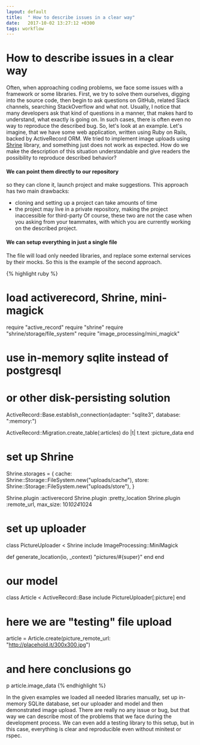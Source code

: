 ```yaml
---
layout: default
title:  " How to describe issues in a clear way"
date:   2017-10-02 13:27:12 +0300
tags: workflow
---
```


# How to describe issues in a clear way

Often, when approaching coding problems, we face some issues with a framework or some libraries. First, we try to solve
them ourselves, digging into the source code, then begin to ask questions on GitHub, related Slack channels, searching
StackOverflow and what not. Usually, I notice that many developers ask that kind of questions in a manner, that makes
hard to understand, what exactly is going on. In such cases, there is often even no way to reproduce the described bug.
So, let's look at an example. Let's imagine, that we have some web application, written using Ruby on Rails, backed by
ActiveRecord ORM. We tried to implement image uploads using [Shrine][shrine] library, and something just does not work
as expected. How do we make the description of this situation understandable and give readers the possibility to reproduce
described behavior?

#### We can point them directly to our repository

so they can clone it, launch project and make suggestions. This approach has two main drawbacks:
* cloning and setting up a project can take amounts of time
* the project may live in a private repository, making the project inaccessible for third-party
Of course, these two are not the case when you asking from your teammates, with which you are currently working on the
described project.

#### We can setup everything in just a single file

The file will load only needed libraries, and replace some external services by their mocks.
So this is the example of the second approach.

{% highlight ruby %}
# load activerecord, Shrine, mini-magick
require "active_record"
require "shrine"
require "shrine/storage/file_system"
require "image_processing/mini_magick"

# use in-memory sqlite instead of postgresql
# or other disk-persisting solution
ActiveRecord::Base.establish_connection(adapter: "sqlite3",
                                        database: ":memory:")

ActiveRecord::Migration.create_table(:articles) do |t|
  t.text :picture_data
end

# set up Shrine
Shrine.storages = {
  cache: Shrine::Storage::FileSystem.new("uploads/cache"),
  store: Shrine::Storage::FileSystem.new("uploads/store"),
}

Shrine.plugin :activerecord
Shrine.plugin :pretty_location
Shrine.plugin :remote_url, max_size: 10*1024*1024

# set up uploader
class PictureUploader < Shrine
  include ImageProcessing::MiniMagick

  def generate_location(io, _context)
    "pictures/#{super}"
  end
end

# our model
class Article < ActiveRecord::Base
  include PictureUploader[:picture]
end

# here we are "testing" file upload
article = Article.create(picture_remote_url:
                         "http://placehold.it/300x300.jpg")

# and here conclusions go
p article.image_data
{% endhighlight %}

In the given examples we loaded all needed libraries manually, set up in-memory SQLite database, set our uploader
and model and then demonstrated image upload. There are really no any issue or bug, but that way we can describe
most of the problems that we face during the development process. We can even add a testing library to this setup,
but in this case, everything is clear and reproducible even without minitest or rspec.


[shrine]: http://shrinerb.com/
